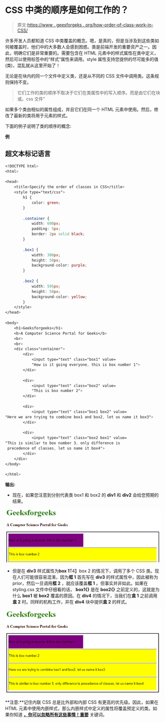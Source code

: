 # CSS 中类的顺序是如何工作的？

> 原文:[https://www . geesforgeks . org/how-order-of-class-work-in-CSS/](https://www.geeksforgeeks.org/how-order-of-classes-work-in-css/)

许多开发人员都知道 CSS 中类覆盖的概念。嗯，是真的，但是当涉及到这些类如何被覆盖时，他们中的大多数人会感到困惑。类是前端开发的重要资产之一。因此，明确它们是非常重要的。需要包含在 HTML 元素中的样式属性在类中定义，然后可以使用标签中的“样式”属性来调用。style 属性支持您提供的尽可能多的值(类)，混乱就从这里开始了！

无论是在块内的同一个文件中定义类，还是从不同的 CSS 文件中调用类。这条规则保持不变。

> 它们工作的类的顺序不取决于它们在类属性中的写入顺序。而是由它们在块或。css 文件"

如果多个类由相似的属性组成，并且它们在同一个 HTML 元素中使用。然后，修改了最新的类将用于元素的样式。

下面的例子说明了类的顺序的概念:

**例**

## 超文本标记语言

```css
<!DOCTYPE html>
<html>

<head>
    <title>Specify the order of classes in CSS</title>
    <style type="text/css">
        h1 {
            color: green;
        }

        .container {
            width: 600px;
            padding: 5px;
            border: 2px solid black;
        }

        .box1 {
            width: 300px;
            height: 50px;
            background-color: purple;
        }

        .box2 {
            width: 595px;
            height: 50px;
            background-color: yellow;
        }
    </style>
</head>

<body>
    <h1>Geeksforgeeks</h1>
    <b>A Computer Science Portal for Geeks</b>
    <br>
    <br>
    <div class="container">
        <div>
            <input type="text" class="box1" value=
            "How is it going everyone, this is box number 1">
        </div>

        <div>
            <input type="text" class="box2" value=
            "This is box number 2">
        </div>

        <div>
            <input type="text" class="box1 box2" value=
"Here we are trying to combine box1 and box2, let us name it box3">
        </div>

        <div>
            <input type="text" class="box2 box1" value=
"This is similar to box number 3, only difference is
 precedence of classes, let us name it box4">
        </div>
    </div>
</body>

</html>
```

**输出:**

*   现在，如果您注意到分别代表类 box1 和 box2 的 **div1** 和 **div2** 会给您预期的结果。

![](img/e7164307afc1a0150ca89701bc083742.png)

*   但是在 **div3** 样式属性为**box 1**T4】box 2 的情况下，调用了多个 CSS 类。现在人们可能很容易混淆，因为**框 1** 首先写在 **div3** 的样式属性中，因此被称为 prior，然后一旦调用**框 2** ，就应该覆盖**框 1** 。但事实并非如此。如果在 styling.css 文件中仔细看的话， **box1{}** 是在 **box2{}** 之前定义的，这就是为什么 **box1** 被 **box2** 覆盖的原因。在 **div4** 的情况下，当我们在**盒 1** 之前调用**盒 2** 时。同样的机构工作，并在 **div4** 块中提供**盒 2** 的样式。

![](img/2de925410827d180d8656cc8b811b19b.png)

**注意:**记住内联 CSS 总是比外部和内部 CSS 有更高的优先级。因此，如果在 HTML 元素中使用内嵌样式，那么内嵌样式中定义的属性将覆盖预定义的类。如果你知道 [**，你可以忽略所有这些事情！重要**](http://!important) 关键词。
